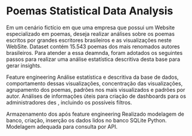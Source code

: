 # Poemas Statistical Data Analysis

Em um cenário fictício em que uma empresa que possui um Website especializado em poemas, deseja realizar análises sobre os poemas escritos por grandes escritores brasileiros e as visualizações neste WebSite. Dataset contém 15.543 poemas dos mais renomados autores brasileiros. Para atender a essa deamnda, foram adotados os seguintes passos para realizar uma análise estatística descritiva desta base para gerar insights.

Feature engineering
Análise estatística e descritiva da base de dados, comportamento dessas visualizações, concentração das visualizações, agrupamento dos poemas, padrões nos mais visualizados e padrões por autor. Análises de informações úteis para criação de dashboards para os administradores des , incluindo os possíveis filtros.

Armazenamento dos após feature engineering
Realizado modelagem de banco, criação, inserção os dados lidos no banco SQLite Python. Modelagem adequada para consulta por API.
